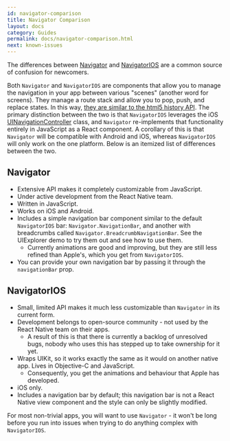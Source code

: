 ```yaml
---
id: navigator-comparison
title: Navigator Comparison
layout: docs
category: Guides
permalink: docs/navigator-comparison.html
next: known-issues
---
```


The differences between [Navigator](/react-native/docs/navigator.html)
and [NavigatorIOS](/react-native/docs/navigatorios.html) are a common
source of confusion for newcomers.

Both `Navigator` and `NavigatorIOS` are components that allow you to
manage the navigation in your app between various "scenes" (another word
for screens). They manage a route stack and allow you to pop, push, and
replace states. In this way, [they are similar to the html5 history
API](https://developer.mozilla.org/en-US/docs/Web/Guide/API/DOM/Manipulating_the_browser_history).
The primary distinction between the two is that `NavigatorIOS` leverages
the iOS
[UINavigationController](https://developer.apple.com/library/ios/documentation/UIKit/Reference/UINavigationController_Class/)
class, and `Navigator` re-implements that functionality entirely in
JavaScript as a React component. A corollary of this is that `Navigator`
will be compatible with Android and iOS, whereas `NavigatorIOS` will
only work on the one platform. Below is an itemized list of differences
between the two.

## Navigator

- Extensive API makes it completely customizable from JavaScript.
- Under active development from the React Native team.
- Written in JavaScript.
- Works on iOS and Android.
- Includes a simple navigation bar component similar to the default `NavigatorIOS` bar: `Navigator.NavigationBar`, and another with breadcrumbs called `Navigator.BreadcrumbNavigationBar`. See the UIExplorer demo to try them out and see how to use them.
  - Currently animations are good and improving, but they are still less refined than Apple's, which you get from `NavigatorIOS`.
- You can provide your own navigation bar by passing it through the `navigationBar` prop.

## NavigatorIOS

- Small, limited API makes it much less customizable than `Navigator` in its current form.
- Development belongs to open-source community - not used by the React Native team on their apps.
  - A result of this is that there is currently a backlog of unresolved bugs, nobody who uses this has stepped up to take ownership for it yet.
- Wraps UIKit, so it works exactly the same as it would on another native app. Lives in Objective-C and JavaScript.
  - Consequently, you get the animations and behaviour that Apple has developed.
- iOS only.
- Includes a navigation bar by default; this navigation bar is not a React Native view component and the style can only be slightly modified.

For most non-trivial apps, you will want to use `Navigator` - it won't be long before you run into issues when trying to do anything complex with `NavigatorIOS`.
